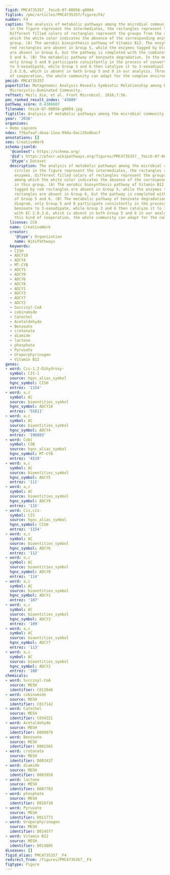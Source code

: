 ```yaml
---
figid: PMC4735357__fmicb-07-00056-g0004
figlink: /pmc/articles/PMC4735357/figure/F4/
number: F4
caption: The analysis of metabolic pathways among the microbial community. The circles
  in the figure represent the intermediates, the rectangles represent the enzymes.
  Different filled colors of rectangles represent the groups from the community, among
  which the white color indicates the absence of the corresponding enzyme in this
  group. (A) The aerobic biosynthesis pathway of Vitamin B12. The enzymes tagged by
  red rectangles are absent in Group 5, while the enzymes tagged by blue rectangles
  are absent in Group 6, but the pathway is completed with the combination of Group
  5 and 6. (B) The metabolic pathway of benzoate degradation. In the metabolic diagram,
  only Group 5 and 8 participate consistently in the process of converting benzoate
  to 3-oxoadipate, while Group 3 and 6 then catalyze it to 3-oxoadipul-CoA with EC
  2.8.3.6, which is absent in both Group 5 and 8 in our analysis. Through this kind
  of cooperation, the whole community can adapt for the complex environment.
pmcid: PMC4735357
papertitle: Metagenomic Analysis Reveals Symbiotic Relationship among Bacteria in
  Microcystis-Dominated Community.
reftext: Meili Xie, et al. Front Microbiol. 2016;7:56.
pmc_ranked_result_index: '43889'
pathway_score: 0.4306607
filename: fmicb-07-00056-g0004.jpg
figtitle: Analysis of metabolic pathways among the microbial community
year: '2016'
organisms:
- Homo sapiens
ndex: ff6afeaf-deaa-11ea-99da-0ac135e8bacf
annotations: []
seo: CreativeWork
schema-jsonld:
  '@context': https://schema.org/
  '@id': https://pfocr.wikipathways.org/figures/PMC4735357__fmicb-07-00056-g0004.html
  '@type': Dataset
  description: The analysis of metabolic pathways among the microbial community. The
    circles in the figure represent the intermediates, the rectangles represent the
    enzymes. Different filled colors of rectangles represent the groups from the community,
    among which the white color indicates the absence of the corresponding enzyme
    in this group. (A) The aerobic biosynthesis pathway of Vitamin B12. The enzymes
    tagged by red rectangles are absent in Group 5, while the enzymes tagged by blue
    rectangles are absent in Group 6, but the pathway is completed with the combination
    of Group 5 and 6. (B) The metabolic pathway of benzoate degradation. In the metabolic
    diagram, only Group 5 and 8 participate consistently in the process of converting
    benzoate to 3-oxoadipate, while Group 3 and 6 then catalyze it to 3-oxoadipul-CoA
    with EC 2.8.3.6, which is absent in both Group 5 and 8 in our analysis. Through
    this kind of cooperation, the whole community can adapt for the complex environment.
  license: CC0
  name: CreativeWork
  creator:
    '@type': Organization
    name: WikiPathways
  keywords:
  - CISH
  - ADCY10
  - ADCY4
  - MT-CYB
  - ADCY5
  - ADCY9
  - ADCY6
  - ADCY8
  - ADCY1
  - ADCY3
  - ADCY7
  - ADCY2
  - Succinyl-CoA
  - cobinamide
  - Catechol
  - Acetaldehyde
  - Benzoate
  - crotonate
  - diamide
  - lactone
  - phosphate
  - Pyruvate
  - Uroporphyrinogen
  - Vitamin B12
genes:
- word: Cis-1,2-Dihydroxy-
  symbol: CIS-1
  source: hgnc_alias_symbol
  hgnc_symbol: CISH
  entrez: '1154'
- word: a,c
  symbol: AC
  source: bioentities_symbol
  hgnc_symbol: ADCY10
  entrez: '55811'
- word: a,c
  symbol: AC
  source: bioentities_symbol
  hgnc_symbol: ADCY4
  entrez: '196883'
- word: Cob(
  symbol: COB
  source: hgnc_alias_symbol
  hgnc_symbol: MT-CYB
  entrez: '4519'
- word: a,c
  symbol: AC
  source: bioentities_symbol
  hgnc_symbol: ADCY5
  entrez: '111'
- word: a,c
  symbol: AC
  source: bioentities_symbol
  hgnc_symbol: ADCY9
  entrez: '115'
- word: Cis,cis-
  symbol: CIS
  source: hgnc_alias_symbol
  hgnc_symbol: CISH
  entrez: '1154'
- word: a,c
  symbol: AC
  source: bioentities_symbol
  hgnc_symbol: ADCY6
  entrez: '112'
- word: a,c
  symbol: AC
  source: bioentities_symbol
  hgnc_symbol: ADCY8
  entrez: '114'
- word: a,c
  symbol: AC
  source: bioentities_symbol
  hgnc_symbol: ADCY1
  entrez: '107'
- word: a,c
  symbol: AC
  source: bioentities_symbol
  hgnc_symbol: ADCY3
  entrez: '109'
- word: a,c
  symbol: AC
  source: bioentities_symbol
  hgnc_symbol: ADCY7
  entrez: '113'
- word: a,c
  symbol: AC
  source: bioentities_symbol
  hgnc_symbol: ADCY2
  entrez: '108'
chemicals:
- word: Succinyl-CoA
  source: MESH
  identifier: C012046
- word: cobinamide
  source: MESH
  identifier: C017142
- word: Catechol
  source: MESH
  identifier: C034221
- word: Acetaldehyde
  source: MESH
  identifier: D000079
- word: Benzoate
  source: MESH
  identifier: D001565
- word: crotonate
  source: MESH
  identifier: D003437
- word: diamide
  source: MESH
  identifier: D003958
- word: lactone
  source: MESH
  identifier: D007783
- word: phosphate
  source: MESH
  identifier: D010710
- word: Pyruvate
  source: MESH
  identifier: D011773
- word: Uroporphyrinogen
  source: MESH
  identifier: D014577
- word: Vitamin B12
  source: MESH
  identifier: D014805
diseases: []
figid_alias: PMC4735357__F4
redirect_from: /figures/PMC4735357__F4
figtype: Figure
---
```

